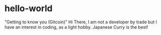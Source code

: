 # hello-world
"Getting to know you (Gitcoin)"
Hi There, I am not a developer by trade but I have an interest in coding, as a light hobby.
Japanese Curry is the best!
